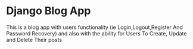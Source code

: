 # Django Blog App

This is a blog app with users functionality 
(ie Login,Logout,Register And Password Recovery) and also with the ability for Users To Create, Update and Delete Their posts
